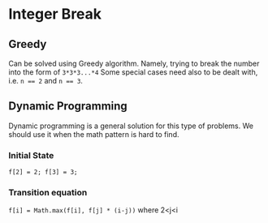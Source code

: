 # Integer Break

## Greedy
Can be solved using Greedy algorithm. Namely, trying to break the number into the form of `3*3*3...*4`
Some special cases need also to be dealt with, i.e. `n == 2` and `n == 3`.

## Dynamic Programming
Dynamic programming is a general solution for this type of problems. We should use it when the math pattern is hard to find. 

### Initial State
`f[2] = 2; f[3] = 3;`

### Transition equation
 `f[i] = Math.max(f[i], f[j] * (i-j))` where 2<j<i
